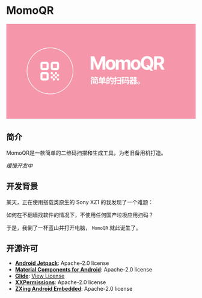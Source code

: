 # MomoQR

<img src="./image/banner.png" alt="BANNER" width="512" />

## 简介

MomoQR是一款简单的二维码扫描和生成工具，为老旧备用机打造。

*缓慢开发中*

## 开发背景

某天，正在使用搭载类原生的 Sony XZ1 的我发现了一个难题：

如何在不翻墙找软件的情况下，不使用任何国产垃圾应用扫码？

于是，我倒了一杯蓝山并打开电脑， `MomoQR` 就此诞生了。

## 开源许可

- **[Android Jetpack](https://github.com/androidx/androidx)**: Apache-2.0 license
- **[Material Components for Android](https://github.com/material-components/material-components-android)**: Apache-2.0 license
- **[Glide](https://github.com/bumptech/glide)**: [View License](https://github.com/bumptech/glide/blob/master/LICENSE)
- **[XXPermissions](https://github.com/getActivity/XXPermissions)**: Apache-2.0 license
- **[ZXing Android Embedded](https://github.com/journeyapps/zxing-android-embedded)**: Apache-2.0 license
